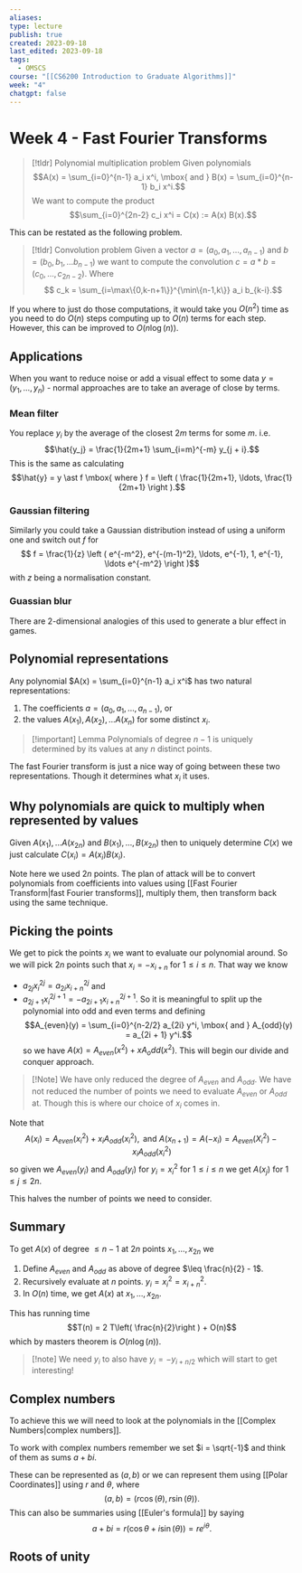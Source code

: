 ```yaml
---
aliases: 
type: lecture
publish: true
created: 2023-09-18
last_edited: 2023-09-18
tags:
  - OMSCS
course: "[[CS6200 Introduction to Graduate Algorithms]]"
week: "4"
chatgpt: false
---
```

# Week 4 - Fast Fourier Transforms

> [!tldr] Polynomial multiplication problem
> Given polynomials
> $$A(x) = \sum_{i=0}^{n-1} a_i x^i, \mbox{ and } B(x) = \sum_{i=0}^{n-1} b_i x^i.$$
> We want to compute the product 
> $$\sum_{i=0}^{2n-2} c_i x^i = C(x) := A(x) B(x).$$

This can be restated as the following problem.

> [!tldr] Convolution problem
> Given a vector $a = (a_0, a_1, \ldots, a_{n-1})$ and $b = (b_0, b_1, \ldots b_{n-1})$ we want to compute the convolution $c = a \ast b = (c_0, \ldots, c_{2n-2})$. Where
> $$ c_k = \sum_{i=\max\{0,k-n+1\}}^{\min\{n-1,k\}} a_i b_{k-i}.$$

If you where to just do those computations, it would take you $O(n^2)$ time as you need to do $O(n)$ steps computing up to $O(n)$ terms for each step. However, this can be improved to $O(n\log(n))$.

## Applications

When you want to reduce noise or add a visual effect to some data $y = (y_1, \ldots, y_n)$ - normal approaches are to take an average of close by terms.

### Mean filter

You replace $y_i$ by the average of the closest $2m$ terms for some $m$. i.e. 
$$\hat{y_j} = \frac{1}{2m+1} \sum_{i=m}^{-m} y_{j + i}.$$
This is the same as calculating
$$\hat{y} = y \ast f \mbox{ where } f = \left ( \frac{1}{2m+1}, \ldots, \frac{1}{2m+1} \right ).$$

### Gaussian filtering

Similarly you could take a Gaussian distribution instead of using a uniform one and switch out $f$ for
$$ f = \frac{1}{z} \left ( e^{-m^2}, e^{-(m-1)^2}, \ldots, e^{-1}, 1, e^{-1}, \ldots e^{-m^2} \right )$$
with $z$ being a normalisation constant.

### Guassian blur

There are 2-dimensional analogies of this used to generate a blur effect in games.

## Polynomial representations

Any polynomial $A(x) = \sum_{i=0}^{n-1} a_i x^i$ has two natural representations:
1. The coefficients $a = (a_0, a_1, \ldots, a_{n-1})$, or
2. the values $A(x_1), A(x_2), \ldots A(x_n)$ for some distinct $x_i$.

> [!important] Lemma
> Polynomials of degree $n-1$ is uniquely determined by its values at any $n$ distinct points. 

The fast Fourier transform is just a nice way of going between these two representations. Though it determines what $x_i$ it uses.

## Why polynomials are quick to multiply when represented by values

Given $A(x_1), \ldots A(x_{2n})$ and $B(x_1), \ldots, B(x_{2n})$ then to uniquely determine $C(x)$ we just calculate $C(x_i) = A(x_i)B(x_i)$.

Note here we used $2n$ points. The plan of attack will be to convert polynomials from coefficients into values using [[Fast Fourier Transform|fast Fourier transforms]], multiply them, then transform back using the same technique. 

## Picking the points 

We get to pick the points $x_i$ we want to evaluate our polynomial around. So we will pick $2n$ points such that $x_i = - x_{i+n}$ for $1 \leq i \leq n$. That way we know 
- $a_{2j}x_i^{2j} = a_{2i}x_{i+n}^{2j}$ and 
- $a_{2j+1}x_i^{2j+1} = - a_{2i+1}x_{i+n}^{2j+1}$.
So it is meaningful to split up the polynomial into odd and even terms and defining
$$A_{even}(y) = \sum_{i=0}^{n-2/2} a_{2i} y^i, \mbox{ and } A_{odd}(y) = a_{2i + 1} y^i.$$
so we have $A(x) = A_{even}(x^2) + x A_odd(x^2)$. This will begin our divide and conquer approach.

>[!Note] We have only reduced the degree of $A_{even}$ and $A_{odd}$.
>We have not reduced the number of points we need to evaluate $A_{even}$ or $A_{odd}$ at. Though this is where our choice of $x_i$ comes in.

Note that
$$A(x_i) = A_{even}(x_i^2) + x_i A_{odd}(x_i^2), \mbox{ and } A(x_{n+1}) = A(-x_i) = A_{even}(X_i^2) - x_iA_{odd}(x_i^2)$$
so given we $A_{even}(y_i)$ and $A_{odd}(y_i)$ for $y_i = x_i^2$ for $1 \leq i \leq n$ we get $A(x_j)$ for $1 \leq j \leq 2n$.

This halves the number of points we need to consider.

## Summary

To get $A(x)$ of degree $\leq n-1$ at $2n$ points $x_1, \ldots, x_{2n}$ we
1. Define $A_{even}$ and $A_{odd}$ as above of degree $\leq \frac{n}{2} - 1$.
2. Recursively evaluate at $n$ points. $y_i = x_i^2 = x_{i+n}^2$.
3. In $O(n)$ time, we get $A(x)$ at $x_1, \ldots, x_{2n}$.

This has running time
$$T(n) = 2 T\left( \frac{n}{2}\right ) + O(n)$$
which by masters theorem is $O(n\log(n))$.

>[!note] We need $y_i$ to also have $y_i = - y_{i + n/2}$ which will start to get interesting!

## Complex numbers

To achieve this we will need to look at the polynomials in the [[Complex Numbers|complex numbers]].  

To work with complex numbers remember we set $i = \sqrt{-1}$ and think of them as sums $a + bi$. 

These can be represented as $(a,b)$ or we can represent them using [[Polar Coordinates]] using $r$ and $\theta$, where
$$(a,b) = (r \cos(\theta), r \sin(\theta)).$$
This can also be summaries using [[Euler's formula]] by saying
$$a + bi = r(\cos{\theta} + i \sin(\theta)) = r e^{i\theta}.$$
## Roots of unity





